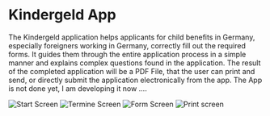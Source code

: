 # Kindergeld App

The Kindergeld application helps applicants for child benefits in Germany, especially foreigners working in Germany, correctly fill out the required forms. It guides them through the entire application process in a simple manner and explains complex questions found in the application. The result of the completed application will be a PDF File, that the user can print and send, or directly submit the application electronically from the app. 
The App is not done yet, I am developing it now ....

![Start Screen](https://github.com/varadzin/KindergeldApplication/assets/26767119/418261ca-047e-4904-8515-76444f7d9aa8)                      ![Termine Screen](https://github.com/varadzin/KindergeldApplication/assets/26767119/04118328-888f-49ae-ae6c-ed6bf98b8bc2)                    ![Form Screen](https://github.com/varadzin/KindergeldApplication/assets/26767119/693f4147-c6c0-42f5-9733-26927af514b8)                   ![Print screen](https://github.com/varadzin/KindergeldApplication/assets/26767119/ce1b354b-0193-4102-aebb-fdcddc72f9d8)
